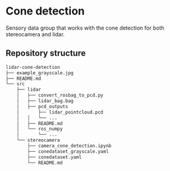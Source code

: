 # Cone detection
Sensory data group that works with the cone detection for both stereocamera and lidar.
## Repository structure
```bash
lidar-cone-detection
├── example_grayscale.jpg
├── README.md
└── src
    ├── lidar
    │   ├── convert_rosbag_to_pcd.py
    │   ├── lidar_bag.bag
    │   ├── pcd_outputs
    │       ├── lidar_pointcloud.pcd
    │   │   └── ...
    │   ├── README.md
    │   └── ros_numpy
    │       └── ...
    └── stereocamera
        ├── camera_cone_detection.ipynb
        ├── conedataset_grayscale.yaml
        ├── conedataset.yaml
        └── README.md
```
